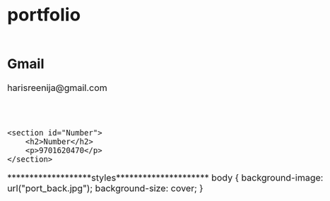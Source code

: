# portfolio
<!DOCTYPE html>
<html lang="en">
<head>
    <meta charset="UTF-8">
    <meta name="viewport" content="width=device-width, initial-scale=1.0">
    <title>My Portfolio</title>
    <link rel="stylesheet" href="styles.css">
    <style>
        body {
            display: flex;
            flex-direction: column;
            
            justify-content: space-around;
            height: 100vh;
            font-size: 20px;
            margin: 0;
        }

        .navigation {
            display: flex;
            flex-direction: row;
            justify-content: space-around;
            margin-bottom: 20px;
        }

        .navigation li {
            margin: 0 20px;
        }

        section {
           
            flex-direction: row;
            justify-content: space-around;

            margin-bottom: 40px;
        }
       

    </style>
</head>
<body>
    <ul class="navigation">
        
    <section id="About">
        <h2>About</h2>
        <li><a href="about.html">About</a></li>

        
    </section>

    <section id="Resume">
        <h2>Resume</h2>
        <li><a href="resume.html">Resume</a></li>

        
    </section>

    <section id="Skills">
        <h2>Skills</h2>
        <li><a href="skills.html">Skills</a></li>

        
    </section>

    <section id="contact">
        <h2>Contact</h2>
        <li><a href="contact.html">Contact</a></li>
        
      
    </ul>
    

    <section id="home">
        <h1>Welcome to HARI SREENIJA Portfolio</h1>
        <p>Happy to see you here</p>
    </section>

    <section id="about">
        <h2>About Me</h2>
        <p>I am a passionate web developer with a keen eye for design and a love for creating immersive digital experiences.</p>
    </section>

    

    <footer>
        <p>&copy; 2023 My Portfolio. All rights reserved.</p>
    </footer>
</body>
</html>
***********************about************************
<!DOCTYPE html>
<html lang="en">
<head>
    <meta charset="UTF-8">
    <meta name="viewport" content="width=device-width, initial-scale=1.0">
    <title>My Portfolio</title>
    <link rel="stylesheet" href="about.css">
    <style>
body {
    background-image: url("port_about.jpg");
    background-size: cover;
}
body {
    background-image: url("edu.jpg");
    background-size: left;
}
********************resume*******************
<!DOCTYPE html>
<html lang="en">
<head>
    <meta charset="UTF-8">
    <meta name="viewport" content="width=device-width, initial-scale=1.0">
    <title>My Portfolio</title>
    <link rel="stylesheet" href="resume.css">
    <style>
body {
    background-image: url("resume.jpg");
    background-size: cover;
}
**********************skills******************
<!DOCTYPE html>
<html lang="en">
<head>
    <meta charset="UTF-8">
    <meta name="viewport" content="width=device-width, initial-scale=1.0">
    <title>My Portfolio</title>
    <link rel="stylesheet" href="skills.css">
    <style>
body {
    background-image: url("skills.jpg");
    background-size: cover;
}
**********************contact*****************
<!DOCTYPE html>
<html lang="en">
<head>
    <meta charset="UTF-8">
    <meta name="viewport" content="width=device-width, initial-scale=1.0">
    <title>My Portfolio</title>
    <link rel="stylesheet" href="contact.css">
    <style>
         section {
           
           flex-direction: row;
           justify-content: space-around;

           margin-bottom: 40px;
       }
</style>
</head>
<body>
 </section>
 <section id="Gmail">
        <h1>Gmail</h1>
        <p>harisreenija@gmail.com</p>
    </section>

    <section id="Number">
        <h2>Number</h2>
        <p>9701620470</p>
    </section>
</body>
</html>
*******************styles*********************
body {
    background-image: url("port_back.jpg");
    background-size: cover;
}
